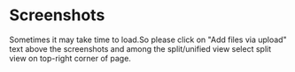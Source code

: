 # Screenshots
Sometimes it may take time to load.So please click on "Add files via upload" text above the screenshots and among the split/unified view select split view on top-right corner of page.
